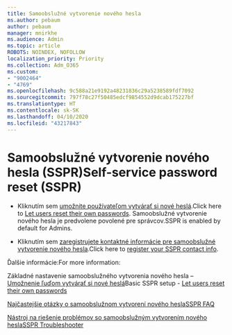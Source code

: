 ```yaml
---
title: Samoobslužné vytvorenie nového hesla
ms.author: pebaum
author: pebaum
manager: mnirkhe
ms.audience: Admin
ms.topic: article
ROBOTS: NOINDEX, NOFOLLOW
localization_priority: Priority
ms.collection: Adm_O365
ms.custom:
- "9002464"
- "4769"
ms.openlocfilehash: 9c588a21e9192a48231836c29a5238589fdf7092
ms.sourcegitcommit: 797f78c27f50485edcf9854552d9dcab175227bf
ms.translationtype: HT
ms.contentlocale: sk-SK
ms.lasthandoff: 04/10/2020
ms.locfileid: "43217843"
---
```

# <a name="self-service-password-reset-sspr"></a><span data-ttu-id="dccad-102">Samoobslužné vytvorenie nového hesla (SSPR)</span><span class="sxs-lookup"><span data-stu-id="dccad-102">Self-service password reset (SSPR)</span></span>

- <span data-ttu-id="dccad-103">Kliknutím sem [umožnite používateľom vytvárať si nové heslá](https://admin.microsoft.com/Adminportal/Home#/featureexplorer/security/Sspr).</span><span class="sxs-lookup"><span data-stu-id="dccad-103">Click here to [Let users reset their own passwords](https://admin.microsoft.com/Adminportal/Home#/featureexplorer/security/Sspr).</span></span>  <span data-ttu-id="dccad-104">Samoobslužné vytvorenie nového hesla je predvolene povolené pre správcov.</span><span class="sxs-lookup"><span data-stu-id="dccad-104">SSPR is enabled by default for Admins.</span></span>

- <span data-ttu-id="dccad-105">Kliknutím sem [zaregistrujete kontaktné informácie pre samoobslužné vytvorenie nového hesla](https://go.microsoft.com/fwlink/?linkid=849451).</span><span class="sxs-lookup"><span data-stu-id="dccad-105">Click here to [register your SSPR contact info](https://go.microsoft.com/fwlink/?linkid=849451).</span></span>

<span data-ttu-id="dccad-106">Ďalšie informácie:</span><span class="sxs-lookup"><span data-stu-id="dccad-106">For more information:</span></span>

<span data-ttu-id="dccad-107">Základné nastavenie samoobslužného vytvorenia nového hesla – [Umožnenie ľuďom vytvárať si nové heslá](https://docs.microsoft.com/microsoft-365/admin/add-users/let-users-reset-passwords?view=o365-worldwide)</span><span class="sxs-lookup"><span data-stu-id="dccad-107">Basic SSPR setup - [Let users reset their own passwords](https://docs.microsoft.com/microsoft-365/admin/add-users/let-users-reset-passwords?view=o365-worldwide)</span></span>

[<span data-ttu-id="dccad-108">Najčastejšie otázky o samoobslužnom vytvorení nového hesla</span><span class="sxs-lookup"><span data-stu-id="dccad-108">SSPR FAQ</span></span>](https://docs.microsoft.com/azure/active-directory/authentication/active-directory-passwords-faq)

[<span data-ttu-id="dccad-109">Nástroj na riešenie problémov so samoobslužným vytvorením nového hesla</span><span class="sxs-lookup"><span data-stu-id="dccad-109">SSPR Troubleshooter</span></span>](https://docs.microsoft.com/azure/active-directory/authentication/active-directory-passwords-troubleshoot)
